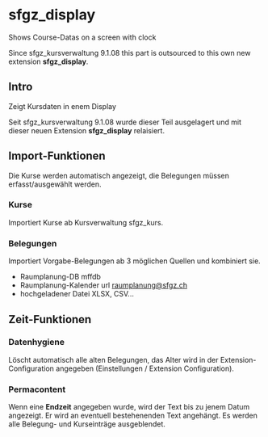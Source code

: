 # sfgz_display
Shows Course-Datas on a screen with clock

Since sfgz_kursverwaltung 9.1.08 this part is outsourced to this own new extension **sfgz_display**.

## Intro


Zeigt Kursdaten in enem Display

Seit sfgz_kursverwaltung 9.1.08 wurde dieser Teil ausgelagert und mit dieser neuen Extension **sfgz_display** relaisiert.

## Import-Funktionen
Die Kurse werden automatisch angezeigt, die Belegungen müssen erfasst/ausgewählt werden.

### Kurse
Importiert Kurse ab Kursverwaltung sfgz_kurs.
### Belegungen
Importiert Vorgabe-Belegungen ab 3 möglichen Quellen und kombiniert sie.
- Raumplanung-DB mffdb
- Raumplanung-Kalender url raumplanung@sfgz.ch
- hochgeladener Datei XLSX, CSV...


## Zeit-Funktionen

### Datenhygiene
Löscht automatisch alle alten Belegungen, das Alter wird in der Extension-Configuration angegeben (Einstellungen / Extension Configuration).

### Permacontent
Wenn eine **Endzeit** angegeben wurde, wird der Text bis zu jenem Datum angezeigt. Er wird an eventuell bestehenenden Text angehängt. Es werden alle Belegung- und Kurseinträge ausgeblendet.
